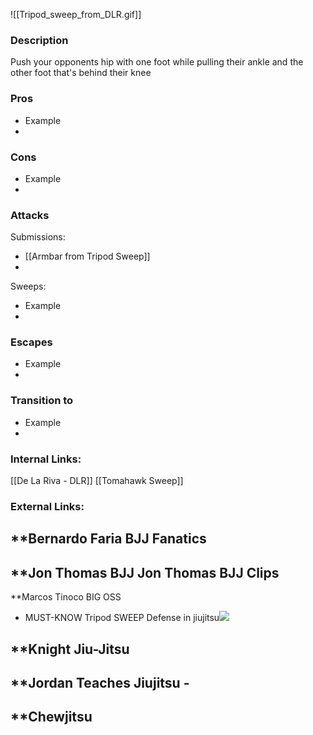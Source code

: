 ![[Tripod_sweep_from_DLR.gif]]
### Description
Push your opponents hip with one foot while pulling their ankle and the other foot that's behind their knee

### Pros
- Example
- 
### Cons
- Example
- 

### Attacks

Submissions:
- [[Armbar from Tripod Sweep]]
- 

Sweeps:
- Example
- 

### Escapes
- Example
- 


### Transition to
- Example
- 

### Internal Links:
[[De La Riva - DLR]]
[[Tomahawk Sweep]]


### External Links:
**Bernardo Faria BJJ Fanatics[](https://www.youtube.com/channel/UCtXtqlLdZYZm3060qVExXkA)
- 

**Jon Thomas BJJ [](https://www.youtube.com/channel/UCBNsOFfO-TZDIpygfz5paaQ)
Jon Thomas BJJ Clips [](https://www.youtube.com/channel/UCG4TX-FaQdT7Z-e3NWx8Wyw)
- 

**Marcos Tinoco BIG OSS[](https://www.youtube.com/channel/UCilIX_yDgcTP3j7zMjJTIvg)
- MUST-KNOW Tripod SWEEP Defense in jiujitsu![](https://www.youtube.com/watch?v=_OQMTAdrNvw)

**Knight Jiu-Jitsu[](https://www.youtube.com/channel/UCDaSNu2fM3JL4VdlSwcFtOw)
- 

**Jordan Teaches Jiujitsu [](https://www.youtube.com/channel/UCexKjyhZ5EvBTWyg6U6e5Og)- 
- 

**Chewjitsu[](https://www.youtube.com/channel/UCGCZBBvu7ZnqHYHuScODbAQ)
- 
